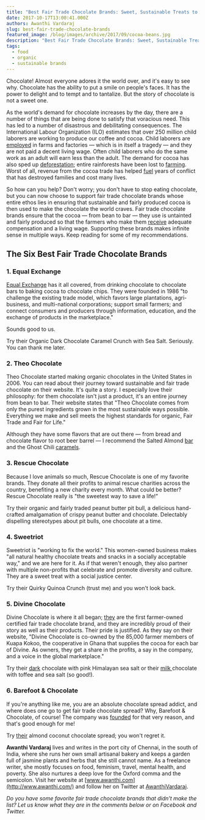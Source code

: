 ```yaml
---
title: "Best Fair Trade Chocolate Brands: Sweet, Sustainable Treats to Eat"
date: 2017-10-17T13:00:41.000Z
authors: Awanthi Vardaraj
slug: best-fair-trade-chocolate-brands
featured_image: /blog/images/archive/2017/09/cocoa-beans.jpg
description: "Best Fair Trade Chocolate Brands: Sweet, Sustainable Treats to Eat"
tags:
  - food
  - organic
  - sustainable brands
---
```

Chocolate! Almost everyone adores it the world over, and it's easy to see why. Chocolate has the ability to put a smile on people's faces. It has the power to delight and to tempt and to tantalize. But the story of chocolate is not a sweet one.

As the world's demand for chocolate increases by the day, there are a number of things that are being done to satisfy that voracious need. This has led to a number of disastrous and debilitating consequences. The International Labour Organization (ILO) estimates that over 250 million child laborers are working to produce our coffee and cocoa. Child laborers are [employed](https://www.voanews.com/a/a-13-2007-10-30-voa43-66520562/553525.html) in farms and factories — which is in itself a tragedy — and they are not paid a decent living wage. Often child laborers who do the same work as an adult will earn less than the adult. The demand for cocoa has also sped up [deforestation](https://www.reuters.com/article/us-ivorycoast-cocoa-environment-insight/ivory-coast-seeks-to-save-forests-from-illegal-cocoa-boom-idUSKCN0RZ09H20151005/); entire rainforests have been lost to [farming](https://www.tomatoink.com/blog/posts/how-to-stop-deforestation.html). Worst of all, revenue from the cocoa trade has helped [fuel](http://news.bbc.co.uk/2/hi/africa/6732977.stm) years of conflict that has destroyed families and cost many lives.

So how can you help? Don't worry; you don't have to stop eating chocolate, but you can now choose to support fair trade chocolate brands whose entire ethos lies in ensuring that sustainable and fairly produced cocoa is then used to make the chocolate the world craves. Fair trade chocolate brands ensure that the cocoa — from bean to bar — they use is untainted and fairly produced so that the farmers who make them [receive](http://www.fairtrade.org.uk/Farmers-and-Workers/Cocoa) adequate compensation and a living wage. Supporting these brands makes infinite sense in multiple ways. Keep reading for some of my recommendations.

## The Six Best Fair Trade Chocolate Brands

### 1. Equal Exchange

[Equal Exchange](http://equalexchange.coop/products/chocolate) has it all covered, from drinking chocolate to chocolate bars to baking cocoa to chocolate chips. They were founded in 1986 "to challenge the existing trade model, which favors large plantations, agri-business, and multi-national corporations; support small farmers; and connect consumers and producers through information, education, and the exchange of products in the marketplace."

Sounds good to us.

Try their Organic Dark Chocolate Caramel Crunch with Sea Salt. Seriously. You can thank me later.

### 2. Theo Chocolate

Theo Chocolate started making organic chocolates in the United States in 2006. You can read about their journey toward sustainable and fair trade chocolate on their website. It's quite a story. I especially love their philosophy: for them chocolate isn't just a product, it's an entire journey from bean to bar. Their website states that "Theo Chocolate comes from only the purest ingredients grown in the most sustainable ways possible. Everything we make and sell meets the highest standards for organic, Fair Trade and Fair for Life."

Although they have some flavors that are out there — from bread and chocolate flavor to root beer barrel — I recommend the Salted Almond [bar](https://www.theochocolate.com/product/salted-almond-milk/) and the Ghost Chili [caramels](https://www.theochocolate.com/product/ghost-chili-caramels/).

### 3. Rescue Chocolate

Because I love animals so much, Rescue Chocolate is one of my favorite brands. They donate all their profits to animal rescue charities across the country, benefiting a new charity every month. What could be better? Rescue Chocolate really is "the sweetest way to save a life!"

Try their organic and fairly traded peanut butter pit bull, a delicious hand-crafted amalgamation of crispy peanut butter and chocolate. Delectably dispelling stereotypes about pit bulls, one chocolate at a time.

### 4. Sweetriot

Sweetriot is "working to fix the world." This women-owned business makes "all natural healthy chocolate treats and snacks in a socially acceptable way," and we are here for it. As if that weren't enough, they also partner with multiple non-profits that celebrate and promote diversity and culture. They are a sweet treat with a social justice center.

Try their Quirky Quinoa Crunch (trust me) and you won't look back.

### 5. Divine Chocolate

Divine Chocolate is where it all began; [they](http://www.divinechocolate.com/us/about-us) are the first farmer-owned certified fair trade chocolate brand, and they are incredibly proud of their story as well as their products. Their pride is justified. As they say on their website, "Divine Chocolate is co-owned by the 85,000 farmer members of Kuapa Kokoo, the cooperative in Ghana that supplies the cocoa for each bar of Divine. As owners, they get a share in the profits, a say in the company, and a voice in the global marketplace."

Try their [dark](http://shop.divinechocolateusa.com/Dark-Chocolate-with-Pink-Himalayan-Salt/p/DIV-001767N&c=DivineChocolate@Bars@Dark) chocolate with pink Himalayan sea salt or their [milk ](http://shop.divinechocolateusa.com/Milk-Chocolate-with-Toffee-and-Sea-Salt/p/DIV-001354&c=DivineChocolate@Bars@Milk)chocolate with toffee and sea salt (so good!).

### 6. Barefoot & Chocolate

If you're anything like me, you are an absolute chocolate spread addict, and where does one go to get fair trade chocolate spread? Why, Barefoot & Chocolate, of course! The company was [founded](http://www.barefootandchocolate.com/our-story/) for that very reason, and that's good enough for me!

Try [their](http://www.barefootandchocolate.com/products/almond-coconut-chocolate-spread/) almond coconut chocolate spread; you won't regret it.

**Awanthi Vardaraj** lives and writes in the port city of Chennai, in the south of India, where she runs her own small artisanal bakery and keeps a garden full of jasmine plants and herbs that she still cannot name. As a freelance writer, she mostly focuses on food, feminism, travel, mental health, and poverty. She also nurtures a deep love for the Oxford comma and the semicolon. Visit her website at [www.awanthi.com](http://www.awanthi.com/) and follow her on Twitter at [AwanthiVardaraj](https://twitter.com/AwanthiVardaraj).

*Do you have some favorite fair trade chocolate brands that didn't make the list? Let us know what they are in the comments below or on Facebook and Twitter.*
